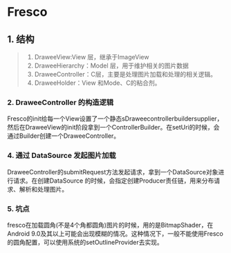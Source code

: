 # Fresco

## 1. 结构
>1. DraweeView:View 层，继承于ImageView
>2. DraweeHierarchy：Model 层，用于维护相关的图片数据
>3. DraweeController：C层，主要是处理图片加载和处理的相关逻辑。
>4. DraweeHolder：View 和Mode、C的粘合剂。


###  2. DraweeController 的构造逻辑
Fresco的init给每一个View设置了一个静态sDraweecontrollerbuildersupplier，然后在DraweeView的init阶段拿到一个ControllerBuilder。在setUri的时候，会通过Builder创建一个DraweeController。

### 4. 通过 DataSource 发起图片加载
DraweeController的submitRequest方法发起请求，拿到一个DataSource对象进行请求。在创建DataSource 的时候，会指定创建Producer责任链，用来分布请求、解析和处理图片。

### 5. 坑点
fresco在加载圆角(不是4个角都圆角)图片的时候，用的是BitmapShader，在Android 9.0及其以上可能会出现模糊的情况。这种情况下，一般不能使用Fresco的圆角配置，可以使用系统的setOutlineProvider去实现。